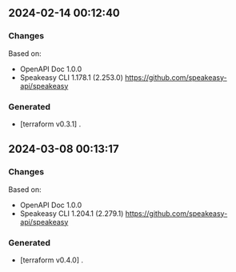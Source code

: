 

## 2024-02-14 00:12:40
### Changes
Based on:
- OpenAPI Doc 1.0.0 
- Speakeasy CLI 1.178.1 (2.253.0) https://github.com/speakeasy-api/speakeasy
### Generated
- [terraform v0.3.1] .

## 2024-03-08 00:13:17
### Changes
Based on:
- OpenAPI Doc 1.0.0 
- Speakeasy CLI 1.204.1 (2.279.1) https://github.com/speakeasy-api/speakeasy
### Generated
- [terraform v0.4.0] .